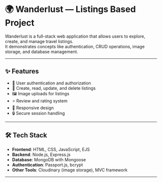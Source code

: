 # 🌍 Wanderlust — Listings Based Project

Wanderlust is a full-stack web application that allows users to explore, create, and manage travel listings.  
It demonstrates concepts like authentication, CRUD operations, image storage, and database management.  

---

## ✨ Features
- 🔐 User authentication and authorization  
- 🏡 Create, read, update, and delete listings  
- 🖼️ Image uploads for listings  
- ⭐ Review and rating system  
- 📱 Responsive design  
- 🔒 Secure session handling  

---

## 🛠️ Tech Stack
- **Frontend**: HTML, CSS, JavaScript, EJS  
- **Backend**: Node.js, Express.js  
- **Database**: MongoDB with Mongoose  
- **Authentication**: Passport.js, bcrypt  
- **Other Tools**: Cloudinary (image storage), MVC framework

---


